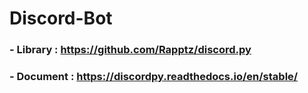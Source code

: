 # Discord-Bot
### - Library : https://github.com/Rapptz/discord.py
### - Document : https://discordpy.readthedocs.io/en/stable/
